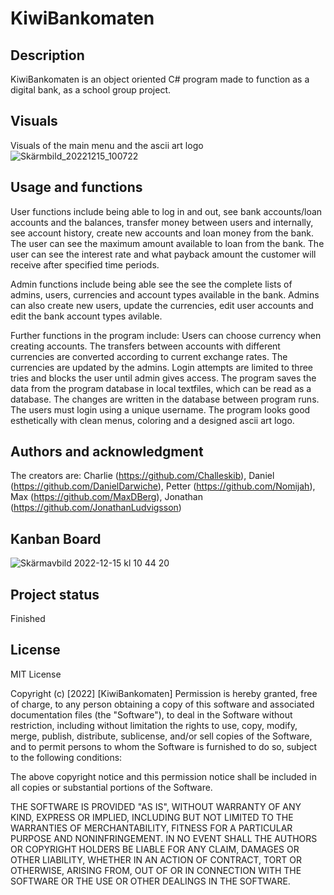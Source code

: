 # KiwiBankomaten
## Description
KiwiBankomaten is an object oriented C# program made to function as a digital bank, as a school group project.
## Visuals 
Visuals of the main menu and the ascii art logo
![Skärmbild_20221215_100722](https://user-images.githubusercontent.com/114058073/207826125-acbc8822-2e5c-47b7-8094-8b58bd270c01.png)
## Usage and functions
User functions include being able to log in and out, see bank accounts/loan accounts and the balances, transfer money between users and internally, see account history, create new accounts and loan money from the bank. The user can see the maximum amount available to loan from the bank. The user can see the interest rate and what payback amount the customer will receive after specified time periods.

Admin functions include being able see the see the complete lists of admins, users, currencies and account types available in the bank. Admins can also create new users, update the currencies, edit user accounts and edit the bank account types avilable.

Further functions in the program include: Users can choose currency when creating accounts. The transfers between accounts with different currencies are converted according to current exchange rates. The currencies are updated by the admins. Login attempts are limited to three tries and blocks the user until admin gives access. The program saves the data from the program database in local textfiles, which can be read as a database. The changes are written in the database between program runs. The users must login using a unique username. The program looks good esthetically with clean menus, coloring and a designed ascii art logo.
## Authors and acknowledgment
The creators are: Charlie (https://github.com/Challeskib), Daniel (https://github.com/DanielDarwiche), Petter (https://github.com/Nomijah), Max (https://github.com/MaxDBerg), Jonathan (https://github.com/JonathanLudvigsson)
## Kanban Board
![Skärmavbild 2022-12-15 kl  10 44 20](https://user-images.githubusercontent.com/114058073/207826986-4b8bae78-4022-412a-8265-f127c29abdb3.png)
## Project status
Finished
## License
MIT License

Copyright (c) [2022] [KiwiBankomaten]
Permission is hereby granted, free of charge, to any person obtaining a copy
of this software and associated documentation files (the "Software"), to deal
in the Software without restriction, including without limitation the rights
to use, copy, modify, merge, publish, distribute, sublicense, and/or sell
copies of the Software, and to permit persons to whom the Software is
furnished to do so, subject to the following conditions:

The above copyright notice and this permission notice shall be included in all
copies or substantial portions of the Software.

THE SOFTWARE IS PROVIDED "AS IS", WITHOUT WARRANTY OF ANY KIND, EXPRESS OR
IMPLIED, INCLUDING BUT NOT LIMITED TO THE WARRANTIES OF MERCHANTABILITY,
FITNESS FOR A PARTICULAR PURPOSE AND NONINFRINGEMENT. IN NO EVENT SHALL THE
AUTHORS OR COPYRIGHT HOLDERS BE LIABLE FOR ANY CLAIM, DAMAGES OR OTHER
LIABILITY, WHETHER IN AN ACTION OF CONTRACT, TORT OR OTHERWISE, ARISING FROM,
OUT OF OR IN CONNECTION WITH THE SOFTWARE OR THE USE OR OTHER DEALINGS IN THE
SOFTWARE.
